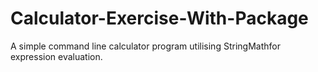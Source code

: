 # Calculator-Exercise-With-Package
A simple command line calculator program utilising StringMathfor expression evaluation.
